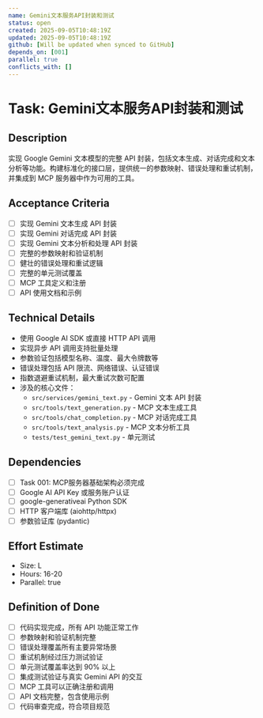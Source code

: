 ```yaml
---
name: Gemini文本服务API封装和测试
status: open
created: 2025-09-05T10:48:19Z
updated: 2025-09-05T10:48:19Z
github: [Will be updated when synced to GitHub]
depends_on: [001]
parallel: true
conflicts_with: []
---
```


# Task: Gemini文本服务API封装和测试

## Description
实现 Google Gemini 文本模型的完整 API 封装，包括文本生成、对话完成和文本分析等功能。构建标准化的接口层，提供统一的参数映射、错误处理和重试机制，并集成到 MCP 服务器中作为可用的工具。

## Acceptance Criteria
- [ ] 实现 Gemini 文本生成 API 封装
- [ ] 实现 Gemini 对话完成 API 封装
- [ ] 实现 Gemini 文本分析和处理 API 封装
- [ ] 完整的参数映射和验证机制
- [ ] 健壮的错误处理和重试逻辑
- [ ] 完整的单元测试覆盖
- [ ] MCP 工具定义和注册
- [ ] API 使用文档和示例

## Technical Details
- 使用 Google AI SDK 或直接 HTTP API 调用
- 实现异步 API 调用支持批量处理
- 参数验证包括模型名称、温度、最大令牌数等
- 错误处理包括 API 限流、网络错误、认证错误
- 指数退避重试机制，最大重试次数可配置
- 涉及的核心文件：
  - `src/services/gemini_text.py` - Gemini 文本 API 封装
  - `src/tools/text_generation.py` - MCP 文本生成工具
  - `src/tools/chat_completion.py` - MCP 对话完成工具
  - `src/tools/text_analysis.py` - MCP 文本分析工具
  - `tests/test_gemini_text.py` - 单元测试

## Dependencies
- [ ] Task 001: MCP服务器基础架构必须完成
- [ ] Google AI API Key 或服务账户认证
- [ ] google-generativeai Python SDK
- [ ] HTTP 客户端库 (aiohttp/httpx)
- [ ] 参数验证库 (pydantic)

## Effort Estimate
- Size: L
- Hours: 16-20
- Parallel: true

## Definition of Done
- [ ] 代码实现完成，所有 API 功能正常工作
- [ ] 参数映射和验证机制完整
- [ ] 错误处理覆盖所有主要异常场景
- [ ] 重试机制经过压力测试验证
- [ ] 单元测试覆盖率达到 90% 以上
- [ ] 集成测试验证与真实 Gemini API 的交互
- [ ] MCP 工具可以正确注册和调用
- [ ] API 文档完整，包含使用示例
- [ ] 代码审查完成，符合项目规范